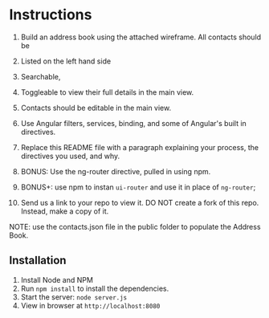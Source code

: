 # Instructions

1. Build an address book using the attached wireframe. All contacts should be
  1. Listed on the left hand side
  2. Searchable,
  3. Toggleable to view their full details in the main view.

2. Contacts should be editable in the main view.

3. Use Angular filters, services, binding, and some of Angular's built in directives.

4. Replace this README file with a paragraph explaining your process, the directives you used, and why.

5. BONUS: Use the ng-router directive, pulled in using npm.

6. BONUS+: use npm to instan `ui-router` and use it in place of `ng-router`;

7. Send us a link to your repo to view it. DO NOT create a fork of this repo. Instead, make a copy of it.

NOTE: use the contacts.json file in the public folder to populate the Address Book.

## Installation

1. Install Node and NPM
2. Run `npm install` to install the dependencies.
3. Start the server: `node server.js`
4. View in browser at `http://localhost:8080`
